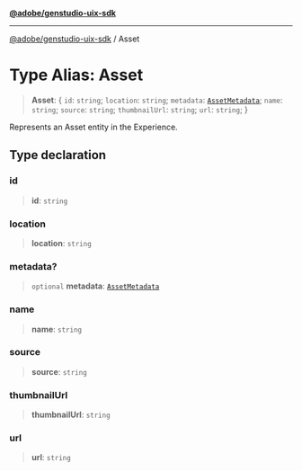 [**@adobe/genstudio-uix-sdk**](../README.md)

***

[@adobe/genstudio-uix-sdk](../globals.md) / Asset

# Type Alias: Asset

> **Asset**: \{ `id`: `string`; `location`: `string`; `metadata`: [`AssetMetadata`](AssetMetadata.md); `name`: `string`; `source`: `string`; `thumbnailUrl`: `string`; `url`: `string`; \}

Represents an Asset entity in the Experience.

## Type declaration

### id

> **id**: `string`

### location

> **location**: `string`

### metadata?

> `optional` **metadata**: [`AssetMetadata`](AssetMetadata.md)

### name

> **name**: `string`

### source

> **source**: `string`

### thumbnailUrl

> **thumbnailUrl**: `string`

### url

> **url**: `string`
